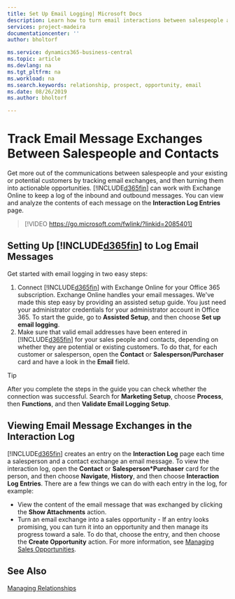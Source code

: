 ```yaml
---
title: Set Up Email Logging| Microsoft Docs
description: Learn how to turn email interactions between salespeople and customers into real sales opportunities.
services: project-madeira
documentationcenter: ''
author: bholtorf

ms.service: dynamics365-business-central
ms.topic: article
ms.devlang: na
ms.tgt_pltfrm: na
ms.workload: na
ms.search.keywords: relationship, prospect, opportunity, email
ms.date: 08/26/2019
ms.author: bholtorf

---
```

# Track Email Message Exchanges Between Salespeople and Contacts
Get more out of the communications between salespeople and your existing or potential customers by tracking email exchanges, and then turning them into actionable opportunities. [!INCLUDE[d365fin](includes/d365fin_md.md)] can work with Exchange Online to keep a log of the inbound and outbound messages. You can view and analyze the contents of each message on the **Interaction Log Entries** page.

> [!VIDEO https://go.microsoft.com/fwlink/?linkid=2085401]

## Setting Up [!INCLUDE[d365fin](includes/d365fin_md.md)] to Log Email Messages
Get started with email logging in two easy steps:

1. Connect [!INCLUDE[d365fin](includes/d365fin_md.md)] with Exchange Online for your Office 365 subscription. Exchange Online handles your email messages. We've made this step easy by providing an assisted setup guide. You just need your administrator credentials for your administrator account in Office 365. To start the guide, go to **Assisted Setup**, and then choose **Set up email logging**. 
2. Make sure that valid email addresses have been entered in [!INCLUDE[d365fin](includes/d365fin_md.md)] for your sales people and contacts, depending on whether they are potential or existing customers. To do that, for each customer or salesperson, open the **Contact** or **Salesperson/Purchaser** card and have a look in the **Email** field.

> [!Tip]
> After you complete the steps in the guide you can check whether the connection was successful. Search for **Marketing Setup**, choose **Process**, then **Functions**, and then **Validate Email Logging Setup**.

## Viewing Email Message Exchanges in the Interaction Log
[!INCLUDE[d365fin](includes/d365fin_md.md)] creates an entry on the **Interaction Log** page each time a salesperson and a contact exchange an email message. To view the interaction log, open the **Contact** or **Salesperson*Purchaser** card for the person, and then choose **Navigate**, **History**, and then choose **Interaction Log Entries**. There are a few things we can do with each entry in the log, for example:

* View the content of the email message that was exchanged by clicking the **Show Attachments** action.
* Turn an email exchange into a sales opportunity - If an entry looks promising, you can turn it into an opportunity and then manage its progress toward a sale. To do that, choose the entry, and then choose the **Create Opportunity** action. For more information, see [Managing Sales Opportunities](marketing-manage-sales-opportunities).

## See Also
[Managing Relationships](marketing-relationship-management.md)

